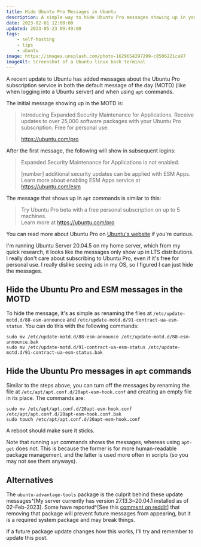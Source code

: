 ```yaml
---
title: Hide Ubuntu Pro Messages in Ubuntu
description: A simple way to hide Ubuntu Pro messages showing up in your Ubuntu system.
date: 2023-02-01 12:00:00
updated: 2023-05-23 09:49:00
tags:
    - self-hosting
    - tips
    - ubuntu
image: https://images.unsplash.com/photo-1629654297299-c8506221ca97
imageAlt: Screenshot of a Ubuntu linux bash terminal
---
```


A recent update to Ubuntu has added messages about the Ubuntu Pro subscription service in both the default message of the day (MOTD) (like when logging into a Ubuntu server) and when using `apt` commands. 

The initial message showing up in the MOTD is:

> Introducing Expanded Security Maintenance for Applications.
> Receive updates to over 25,000 software packages with your
> Ubuntu Pro subscription. Free for personal use.
>   
> https://ubuntu.com/pro

After the first message, the following will show in subsequent logins:

> Expanded Security Maintenance for Applications is not enabled.
>
> [number] additional security updates can be applied with ESM Apps.
Learn more about enabling ESM Apps service at https://ubuntu.com/esm

The message that shows up in `apt` commands is similar to this:

> Try Ubuntu Pro beta with a free personal subscription on up to 5 machines.  
> Learn more at https://ubuntu.com/pro

You can read more about Ubuntu Pro on [Ubuntu's website](https://ubuntu.com/pro) if you're curious.

I'm running Ubuntu Server 20.04.5 on my home server, which from my quick research, it looks like the messages only show up in LTS distributions. I really don't care about subscribing to Ubuntu Pro, even if it's free for personal use. I really dislike seeing ads in my OS, so I figured I can just hide the messages.

## Hide the Ubuntu Pro and ESM messages in the MOTD
To hide the message, it's as simple as renaming the files at `/etc/update-motd.d/88-esm-announce` and `/etc/update-motd.d/91-contract-ua-esm-status`. You can do this with the following commands:

```
sudo mv /etc/update-motd.d/88-esm-announce /etc/update-motd.d/88-esm-announce.bak
sudo mv /etc/update-motd.d/91-contract-ua-esm-status /etc/update-motd.d/91-contract-ua-esm-status.bak
```

## Hide the Ubuntu Pro messages in `apt` commands
Similar to the steps above, you can turn off the messages by renaming the file at `/etc/apt/apt.conf.d/20apt-esm-hook.conf` and creating an empty file in its place. The commands are:

```
sudo mv /etc/apt/apt.conf.d/20apt-esm-hook.conf /etc/apt/apt.conf.d/20apt-esm-hook.conf.bak
sudo touch /etc/apt/apt.conf.d/20apt-esm-hook.conf
```
A reboot should make sure it sticks.

Note that running `apt` commands shows the messages, whereas using `apt-get` does not. This is because the former is for more human-readable package management, and the latter is used more often in scripts (so you may not see them anyways).

## Alternatives

The `ubuntu-advantage-tools` package is the culprit behind these update messages^[My server currently has version 27.13.3~20.04.1 installed as of 02-Feb-2023]. Some have reported^[See this [comment on reddit](https://www.reddit.com/r/Ubuntu/comments/xxafiu/how_to_remove_advertisements_from_apt/iultkp5/)] that removing that package will prevent future messages from appearing, but it is a required system package and may break things.

If a future package update changes how this works, I'll try and remember to update this post.

